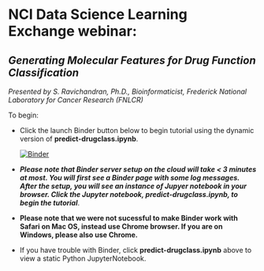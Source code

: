 # NCI Data Science Learning Exchange webinar: 
## *Generating Molecular Features for Drug Function Classification*
*Presented by S. Ravichandran, Ph.D., Bioinformaticist, Frederick National Laboratory for Cancer Research (FNLCR)*

To begin: 

* Click the launch Binder button below to begin tutorial using the dynamic version of **predict-drugclass.ipynb**.

  [![Binder](https://mybinder.org/badge_logo.svg)](https://mybinder.org/v2/gh/ravichas/ML-predict-drugclass/master)

 * ***Please note that Binder server setup on the cloud will take < 3 minutes at most. You will first see a Binder page with some log messages. After the setup, you will see an instance of Jupyer notebook in your browser. Click the Jupyter notebook, predict-drugclass.ipynb, to begin the tutorial***.
  
  * **Please note that we were not sucessful to make Binder work with Safari on Mac OS, instead use Chrome browser. If you are on Windows, please also use Chrome.**



* If you have trouble with Binder, click **predict-drugclass.ipynb** above to view a static Python JupyterNotebook.
